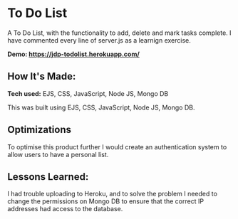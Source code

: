 # To Do List
A To Do List, with the functionality to add, delete and mark tasks complete. I have commented every line of server.js as a learnign exercise.

**Demo: https://jdp-todolist.herokuapp.com/**


## How It's Made:

**Tech used:** EJS, CSS, JavaScript, Node JS, Mongo DB

This was built using EJS, CSS, JavaScript, Node JS, Mongo DB. 

## Optimizations

To optimise this product further I would create an authentication system to allow users to have a personal list.

## Lessons Learned:

I had trouble uploading to Heroku, and to solve the problem I needed to change the permissions on Mongo DB to ensure that the correct IP addresses had access to the database. 